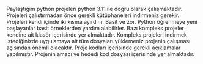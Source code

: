 Paylaştığım python projeleri python 3.11 ile doğru olarak çalışmaktadır.
Projeleri çalıştırmadan önce gerekli kütüphaneleri indirmeniz gerekir.
Projeleri kendi içinde iki kısma ayırdım. Basit ve zor.
Python öğrenmeye yeni başlayanlar basit örneklerden yardım alabilirler.
Bazı kompleks projeler kendine ait klasör içerisinde yer almaktadır.
Kompleks projeleri indirmek istediğinizde uygulamaya ait tüm dosyaları yüklemeniz 
projenin çalışması açısından önemli olacaktır.
Proje kodları içerisinde gerekli açıklamalar yapılmıştır.
Projenin amacı ve hededi kod dosyası içerisinde yer almaktadır.
